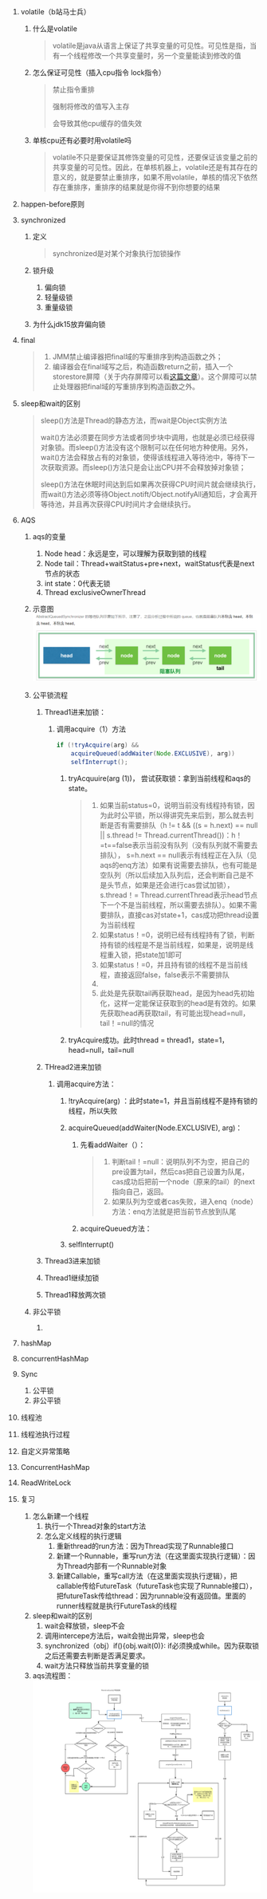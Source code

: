 1. volatile（b站马士兵）

   1. 什么是volatile

      > volatile是java从语言上保证了共享变量的可见性。可见性是指，当有一个线程修改一个共享变量时，另一个变量能读到修改的值

   2. 怎么保证可见性（插入cpu指令 lock指令）

      > 禁止指令重排
      >
      > 强制将修改的值写入主存
      >
      > 会导致其他cpu缓存的值失效
      
   3. 单核cpu还有必要时用volatile吗

      > volatile不只是要保证其修饰变量的可见性，还要保证该变量之前的共享变量的可见性。因此，在单核机器上，volatile还是有其存在的意义的，就是要禁止重排序，如果不用volatile，单核的情况下依然存在重排序，重排序的结果就是你得不到你想要的结果

2. happen-before原则

3. synchronized

   1. 定义

      > synchronized是对某个对象执行加锁操作

   2. 锁升级

      1. 偏向锁
      2. 轻量级锁
      3. 重量级锁

   3. 为什么jdk15放弃偏向锁

4. final

   > 1. JMM禁止编译器把final域的写重排序到构造函数之外；
   > 2. 编译器会在final域写之后，构造函数return之前，插入一个storestore屏障（关于内存屏障可以看[这篇文章](https://juejin.cn/post/6844903600318054413)）。这个屏障可以禁止处理器把final域的写重排序到构造函数之外。

5. sleep和wait的区别

   > sleep()方法是Thread的静态方法，而wait是Object实例方法
   >
   > wait()方法必须要在同步方法或者同步块中调用，也就是必须已经获得对象锁。而sleep()方法没有这个限制可以在任何地方种使用。另外，wait()方法会释放占有的对象锁，使得该线程进入等待池中，等待下一次获取资源。而sleep()方法只是会让出CPU并不会释放掉对象锁；
   >
   > sleep()方法在休眠时间达到后如果再次获得CPU时间片就会继续执行，而wait()方法必须等待Object.notift/Object.notifyAll通知后，才会离开等待池，并且再次获得CPU时间片才会继续执行。

6. AQS

   1. aqs的变量

      1. Node head：永远是空，可以理解为获取到锁的线程
      2. Node tail：Thread+waitStatus+pre+next，waitStatus代表是next节点的状态
      3. int state：0代表无锁
      4. Thread exclusiveOwnerThread

   2. 示意图![image-20211021105130363](image-20211021105130363.png)

   3. 公平锁流程

      1. Thread1进来加锁：

         1. 调用acquire（1）方法

            ```java
            if (!tryAcquire(arg) &&
                acquireQueued(addWaiter(Node.EXCLUSIVE), arg))
                selfInterrupt();
            ```

            1. tryAcquuire(arg (1))， 尝试获取锁：拿到当前线程和aqs的state。

               > 1. 如果当前status=0，说明当前没有线程持有锁，因为此时公平锁，所以得讲究先来后到，那么就去判断是否有需要排队（h != t && ((s = h.next) == null || s.thread != Thread.currentThread())：h！=t==false表示当前没有队列（没有队列就不需要去排队）， s=h.next == null表示有线程正在入队（见aqs的enq方法）如果有说需要去排队，也有可能是空队列（所以后续加入队列后，还会判断自己是不是头节点，如果是还会进行cas尝试加锁），s.thread！= Thread.currentThread表示head节点下一个不是当前线程，所以需要去排队）。如果不需要排队，直接cas对state+1，cas成功把thread设置为当前线程
               > 2. 如果status！=0，说明已经有线程持有了锁，判断持有锁的线程是不是当前线程，如果是，说明是线程重入锁，把state加1即可
               > 3. 如果status！=0，并且持有锁的线程不是当前线程，直接返回false，false表示不需要排队
               > 4. 
               > 5. 此处是先获取tail再获取head，是因为head先初始化，这样一定能保证获取到的head是有效的。如果先获取head再获取tail，有可能出现head=null，tail！=null的情况

            2. tryAcquire成功。此时thread = thread1，state=1，head=null，tail=null

      2. THread2进来加锁

         1. 调用acquire方法：

            1. !tryAcquire(arg) ：此时state=1，并且当前线程不是持有锁的线程，所以失败

            2. acquireQueued(addWaiter(Node.EXCLUSIVE), arg)：

               1. 先看addWaiter（）：

                  > 1. 判断tail！=null：说明队列不为空，把自己的pre设置为tail，然后cas把自己设置为队尾，cas成功后把前一个node（原来的tail）的next指向自己，返回。
                  > 2. 如果队列为空或者cas失败，进入enq（node）方法：enq方法就是把当前节点放到队尾

               2. acquireQueued方法： 

            3. selfInterrupt()

      3. Thread3进来加锁

      4. Thread1继续加锁

      5. Thread1释放两次锁

   4. 非公平锁

      1. 

7. hashMap

8. concurrentHashMap

9. Sync

   1. 公平锁
   2. 非公平锁

10. 线程池

   11. 线程池执行过程

   12. 自定义异常策略

13. ConcurrentHashMap

14. ReadWriteLock

15. 复习

    1. 怎么新建一个线程
       1. 执行一个Thread对象的start方法
       2. 怎么定义线程的执行逻辑
          1. 重新thread的run方法：因为Thread实现了Runnable接口
          2. 新建一个Runnable，重写run方法（在这里面实现执行逻辑）：因为Thread内部有一个Runnable对象
          3. 新建Callable，重写call方法（在这里面实现执行逻辑），把callable传给FutureTask（futureTask也实现了Runnable接口），把futureTask传给thread：因为runnable没有返回值。里面的runner线程就是执行FutureTask的线程
    2. sleep和wait的区别
       1. wait会释放锁，sleep不会
       2. 调用intercepe方法后，wait会抛出异常，sleep也会
       3. synchronized（obj）if(){obj.wait(0)}: if必须换成while。因为获取锁之后还需要去判断是否满足要求。
       4. wait方法只释放当前共享变量的锁
    3. aqs流程图： ![image-20211024171412385](image-20211024171412385.png)

    

